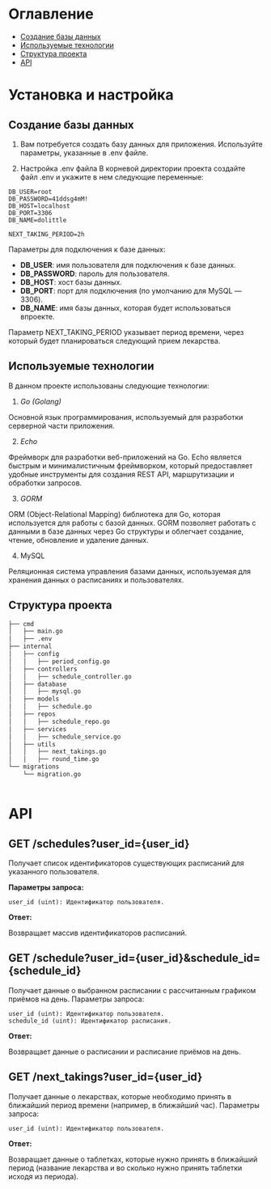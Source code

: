 # Оглавление

- [Создание базы данных](#создание-базы-данных)
- [Используемые технологии](#используемые-технологии)
- [Структура проекта](#структура-проекта)
- [API](#api)

# Установка и настройка

## Создание базы данных

1. Вам потребуется создать базу данных для приложения. Используйте параметры, указанные в .env файле.

2. Настройка .env файла
В корневой директории проекта создайте файл .env и укажите в нем следующие переменные:

```env
DB_USER=root
DB_PASSWORD=41ddsg4mM!
DB_HOST=localhost
DB_PORT=3306
DB_NAME=dolittle

NEXT_TAKING_PERIOD=2h
```

Параметры для подключения к базе данных:

- **DB_USER**: имя пользователя для подключения к базе данных.
- **DB_PASSWORD**: пароль для пользователя.
- **DB_HOST**: хост базы данных.
- **DB_PORT**: порт для подключения (по умолчанию для MySQL —3306).
- **DB_NAME**: имя базы данных, которая будет использоваться впроекте.

Параметр NEXT_TAKING_PERIOD указывает период времени, через который будет планироваться следующий прием лекарства.

## Используемые технологии


В данном проекте использованы следующие технологии:
1. *Go (Golang)*

Основной язык программирования, используемый для разработки серверной части приложения. 

2. *Echo*

Фреймворк для разработки веб-приложений на Go. Echo является быстрым и минималистичным фреймворком, который предоставляет удобные инструменты для создания REST API, маршрутизации и обработки запросов.

3. *GORM*

ORM (Object-Relational Mapping) библиотека для Go, которая используется для работы с базой данных. GORM позволяет работать с данными в базе данных через Go структуры и облегчает создание, чтение, обновление и удаление данных.

4. MySQL

Реляционная система управления базами данных, используемая для хранения данных о расписаниях и пользователях.

## Структура проекта


```bash
├── cmd
│   ├── main.go
│   ├── .env
├── internal
│   ├── config
│   │   ├── period_config.go
│   ├── controllers
│   │   ├── schedule_controller.go
│   ├── database
│   │   ├── mysql.go
│   ├── models
│   │   ├── schedule.go
│   ├── repos
│   │   ├── schedule_repo.go
│   ├── services
│   │   ├── schedule_service.go
│   ├── utils
│   │   ├── next_takings.go
│   │   ├── round_time.go
└── migrations
    └── migration.go



```


# API

## GET /schedules?user_id={user_id}

Получает список идентификаторов существующих расписаний для указанного пользователя.

**Параметры запроса:**

    user_id (uint): Идентификатор пользователя.

**Ответ:**

Возвращает массив идентификаторов расписаний.


## GET /schedule?user_id={user_id}&schedule_id={schedule_id}

Получает данные о выбранном расписании с рассчитанным графиком приёмов на день.
Параметры запроса:

    user_id (uint): Идентификатор пользователя.
    schedule_id (uint): Идентификатор расписания.

**Ответ:**

Возвращает данные о расписании и расписание приёмов на день.


## GET /next_takings?user_id={user_id}
    
Получает данные о лекарствах, которые необходимо принять в ближайший период времени (например, в ближайший час).
Параметры запроса:

    user_id (uint): Идентификатор пользователя.

**Ответ:**

Возвращает данные о таблетках, которые нужно принять в ближайший период (название лекарства и во сколько нужно принять таблетки исходя из периода).